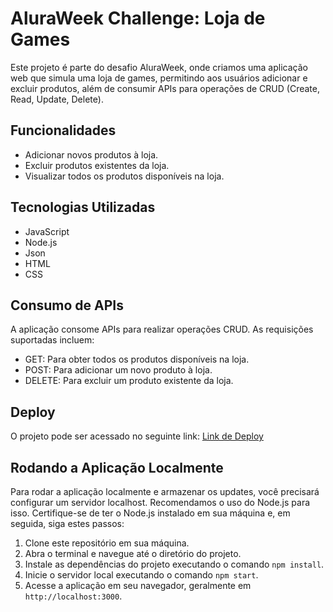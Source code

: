 
# AluraWeek Challenge: Loja de Games

Este projeto é parte do desafio AluraWeek, onde criamos uma aplicação web que simula uma loja de games, permitindo aos usuários adicionar e excluir produtos, além de consumir APIs para operações de CRUD (Create, Read, Update, Delete).

## Funcionalidades

- Adicionar novos produtos à loja.
- Excluir produtos existentes da loja.
- Visualizar todos os produtos disponíveis na loja.

## Tecnologias Utilizadas

- JavaScript
- Node.js
- Json
- HTML
- CSS

## Consumo de APIs

A aplicação consome APIs para realizar operações CRUD. As requisições suportadas incluem:

- GET: Para obter todos os produtos disponíveis na loja.
- POST: Para adicionar um novo produto à loja.
- DELETE: Para excluir um produto existente da loja.

## Deploy

O projeto pode ser acessado no seguinte link: [Link de Deploy](https://challenge-alurageek-theta.vercel.app/)

## Rodando a Aplicação Localmente

Para rodar a aplicação localmente e armazenar os updates, você precisará configurar um servidor localhost. Recomendamos o uso do Node.js para isso. Certifique-se de ter o Node.js instalado em sua máquina e, em seguida, siga estes passos:

1. Clone este repositório em sua máquina.
2. Abra o terminal e navegue até o diretório do projeto.
3. Instale as dependências do projeto executando o comando `npm install`.
4. Inicie o servidor local executando o comando `npm start`.
5. Acesse a aplicação em seu navegador, geralmente em `http://localhost:3000`.

